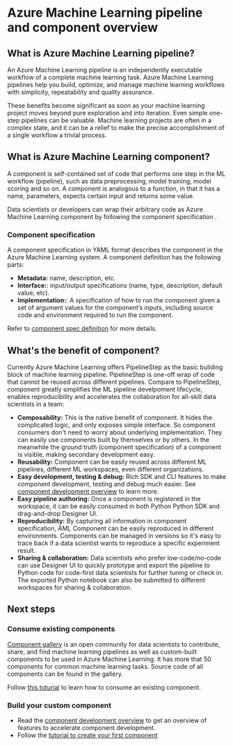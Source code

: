 # Azure Machine Learning pipeline and component overview



## What is Azure Machine Learning pipeline? 

An Azure Machine Learning pipeline is an independently executable workflow of a complete machine learning task. Azure Machine Learning pipelines help you build, optimize, and manage machine learning workflows with simplicity, repeatability and quality assurance.

These benefits become significant as soon as your machine learning project moves beyond pure exploration and into iteration. Even simple one-step pipelines can be valuable. Machine learning projects are often in a complex state, and it can be a relief to make the precise accomplishment of a single workflow a trivial process.



## What is Azure Machine Learning component? 
A component is self-contained set of code that performs one step in the ML workflow (pipeline), such as data preprocessing, model training, model scoring and so on. A component is analogous to a function, in that it has a name, parameters, expects certain input and returns some value. 
 
Data scientists or developers can wrap their arbitrary code as Azure Machine Learning component by following the component specification .

### Component specification

A component specification in YAML format describes the component in the Azure Machine Learning system. A component definition has the following parts:

- **Metadata:** name, description, etc.
- **Interface:**: input/output specifications (name, type, description, default value, etc).
- **Implementation:**: A specification of how to run the component given a set of argument values for the component’s inputs, including source code and environment required to run the component. 

Refer to [component spec definition](https://github.com/Azure/DesignerPrivatePreviewFeatures/blob/master/azureml-modules/docs/module-spec-definition.md) for more details. 

## What's the benefit of component? 

Currently Azure Machine Learning offers PipelineStep as the basic building block of machine learning pipeline. PipelineStep is one-off wrap of code that cannot be reused across different pipelines. Compare to PipelineStep, component greatly simplifies the ML pipeline develpoment lifecycle, enables reproducibility and accelerates the collaboration for all-skill data scientists in a team:
 
- **Composability:** This is the native benefit of component. It hides the complicated logic, and only exposes simple interface. So component consumers don't need to worry about underlying implementation. They can easily use components built by themselves or by others. In the meanwhile the ground truth (component specification) of a component is visible, making secondary development easy. 
- **Reusability:** Component can be easily reused across different ML pipelines, different ML workspaces, even different organizations.
- **Easy development, testing & debug:** Rich SDK and CLI features to make component development, testing and debug much easier. See [component development overview](./component-development-overview.md) to learn more.
- **Easy pipeline authoring:** Once a component is registered in the workspace, it can be easily consumed in both Python Python SDK and drag-and-drop Designer UI.
- **Reproducibility:** By capturing all information in component specification, AML Component can be easily reproduced in different environments. Components can be managed in versions so it's easy to trace back if a data scientist wants to reproduce a specific experiment result.
- **Sharing & collaboration:** Data scientists who prefer low-code/no-code can use Designer UI to quickly prototype and export the pipeline to Python code for code-first data scientists for further tuning or check in. The exported Python notebook can also be submitted to different workspaces for sharing & collaboration.


## Next steps

### Consume existing components 

[Component gallery](https://github.com/tichx/azureml-pipeline-components-gallery) is an open community for data scientists to contribute, share, and find machine learning pipelines as well as custom-built components to be used in Azure Machine Learning. It has more that 50 components for common machine learning tasks. Source code of all components can be found in the gallery. 

Follow [this toturial](https://github.com/Azure/DesignerPrivatePreviewFeatures/blob/sdkpreview/azureml-modules/samples/get-started.ipynb)  to learn how to consume an existing component. 


### Build your custom component


  - Read the [component development overview](./component-development-overview.md) to get an overview of features to accelerate component development. 
- Follow the [tutorial to create your first component](https://github.com/Azure/DesignerPrivatePreviewFeatures/blob/sdkpreview/azureml-modules/samples/create-module-from-existing-python-code.ipynb) 
